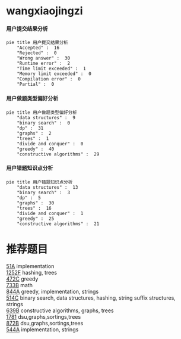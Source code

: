 # wangxiaojingzi

<!-- tabs:start -->



#### **用户提交结果分析**

```mermaid
pie title 用户提交结果分析
    "Accepted" :  16
    "Rejected" :  0
    "Wrong answer" :  30
    "Runtime error" :  2
    "Time limit exceeded" :  1
    "Memory limit exceeded" :  0
    "Compilation error" :  0
    "Partial" :  0
```

#### **用户做题类型偏好分析**

```mermaid
pie title 用户做题类型偏好分析
    "data structures" :  9
    "binary search" :  0
    "dp" :  31
    "graphs" :  2
    "trees" :  1
    "divide and conquer" :  0
    "greedy" :  40
    "constructive algorithms" :  29
```
#### **用户错题知识点分析**

```mermaid
pie title 用户错题知识点分析
    "data structures" :  13
    "binary search" :  3
    "dp" :  5
    "graphs" :  30
    "trees" :  16
    "divide and conquer" :  1
    "greedy" :  25
    "constructive algorithms" :  21
```



<!-- tabs:end -->
# 推荐题目
[51A](https://codeforces.com/contest/51/problem/A)		implementation		  
[1252F](https://codeforces.com/contest/1252/problem/F)		hashing,
                        trees		  
[472C](https://codeforces.com/contest/472/problem/C)		greedy		  
[733B](https://codeforces.com/contest/733/problem/B)		math		  
[844A](https://codeforces.com/contest/844/problem/A)		greedy,
                        implementation,
                        strings		  
[514C](https://codeforces.com/contest/514/problem/C)		binary search,
                        data structures,
                        hashing,
                        string suffix structures,
                        strings		  
[639B](https://codeforces.com/contest/639/problem/B)		constructive algorithms,
                        graphs,
                        trees		  
[1781](https://codeforces.com/contest/178/problem/1)		dsu,graphs,sortings,trees		  
[872B](https://codeforces.com/contest/872/problem/B)		dsu,graphs,sortings,trees		  
[544A](https://codeforces.com/contest/544/problem/A)		implementation,
                        strings		  
